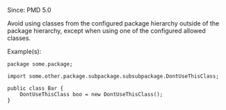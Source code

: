 Since: PMD 5.0

Avoid using classes from the configured package hierarchy outside of the package hierarchy,
except when using one of the configured allowed classes.

Example(s):
```
package some.package;

import some.other.package.subpackage.subsubpackage.DontUseThisClass;

public class Bar {
    DontUseThisClass boo = new DontUseThisClass();
}
```

